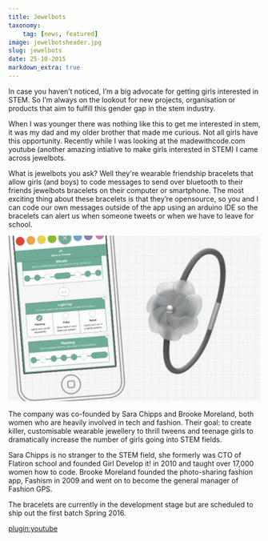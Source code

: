 ```yaml
---
title: Jewelbots
taxonomy:
    tag: [news, featured]
image: jewelbotsheader.jpg
slug: jewelbots
date: 25-10-2015
markdown_extra: true
---
```


In case you haven’t noticed, I’m a big advocate for getting girls interested in STEM. So I’m always on the lookout for new projects, organisation or products that aim to fulfill this gender gap in the stem industry.

When I was younger there was nothing like this to get me interested in stem, it was my dad and my older brother that made me curious. Not all girls have this opportunity. Recently while I was looking at the madewithcode.com youtube (another amazing intiative to make girls interested in STEM) I came across jewelbots.

What is jewelbots you ask? Well they're wearable friendship bracelets that allow girls (and boys) to code messages to send over bluetooth to their friends jewelbots bracelets on their computer or smartphone. The most exciting thing about these bracelets is that they’re opensource, so you and I can code our own messages outside of the app using an arduino IDE so the bracelets can alert us when someone tweets or when we have to leave for school.

![Grey jewelbot prototype](jewelbotgrey.jpg?lightbox=1024&768)

The company was co-founded by Sara Chipps and Brooke Moreland, both women who are heavily involved in tech and fashion. Their goal: to create killer, customisable wearable jewellery to thrill tweens and teenage girls to dramatically increase the number of girls going into STEM fields. 

Sara Chipps is no stranger to the STEM field, she formerly was CTO of Flatiron school and founded Girl Develop it! in 2010 and taught over 17,000 women how to code. Brooke Moreland founded the photo-sharing fashion app, Fashism in 2009 and went on to become the general manager of Fashion GPS.

The bracelets are currently in the development stage but are scheduled to ship out the first batch Spring 2016.

[plugin:youtube](https://www.youtube.com/embed/3U3ihctRJoA)
